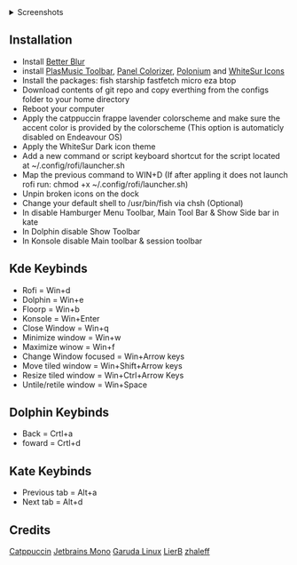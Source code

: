 <details>
<summary> Screenshots </summary>

![Screenshot 1](./images/Showcase-1.png)
![Screenshot 2](./images/Showcase-2.png)
![Screenshot 3](./images/Showcase-3.png)
![Screenshot 4](./images/Showcase-4.png)
</details>

## Installation
- Install [Better Blur](https://github.com/taj-ny/kwin-effects-forceblur)
- install [PlasMusic Toolbar](https://store.kde.org/p/2088872]), [Panel Colorizer](https://store.kde.org/p/2130967), [Polonium](https://github.com/zeroxoneafour/polonium/releases/tag/nightly) and [WhiteSur Icons](https://store.kde.org/p/1405756/)
- Install the packages: fish starship fastfetch micro eza btop
- Download contents of git repo and copy everthing from the configs folder to your home directory
- Reboot your computer
- Apply the catppuccin frappe lavender colorscheme and make sure the accent color is provided by the colorscheme (This option is automaticly disabled on Endeavour OS)
- Apply the WhiteSur Dark icon theme
- Add a new command or script keyboard shortcut for the script located at ~/.config/rofi/launcher.sh
- Map the previous command to WIN+D (If after appling it does not launch rofi run: chmod +x ~/.config/rofi/launcher.sh)
- Unpin broken icons on the dock
- Change your default shell to /usr/bin/fish via chsh (Optional)
- In disable Hamburger Menu Toolbar, Main Tool Bar & Show Side bar in kate 
- In Dolphin disable Show Toolbar
- In Konsole disable Main toolbar & session toolbar

## Kde Keybinds
- Rofi = Win+d
- Dolphin = Win+e
- Floorp = Win+b
- Konsole = Win+Enter
- Close Window = Win+q
- Minimize window = Win+w
- Maximize winow = Win+f
- Change Window focused = Win+Arrow keys
- Move tiled window = Win+Shift+Arrow keys
- Resize tiled window = Win+Ctrl+Arrow Keys
- Untile/retile window = Win+Space

## Dolphin Keybinds
- Back = Crtl+a
- foward = Crtl+d

## Kate Keybinds
- Previous tab = Alt+a
- Next tab = Alt+d

## Credits
[Catppuccin](https://github.com/catppuccin)
[Jetbrains Mono](https://github.com/JetBrains/JetBrainsMono)
[Garuda Linux](https://garudalinux.org/)
[LierB](https://github.com/LierB/fastfetch/blob/master/presets/os.jsonc)
[zhaleff](https://github.com/zhaleff/hyprcraft/tree/master/Configs/.config/rofi/launcher)
